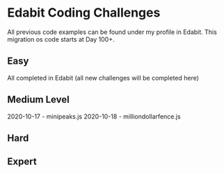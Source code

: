 # Edabit Coding Challenges

All previous code examples can be found under my profile in Edabit. This migration os code starts at Day 100+.

## Easy

All completed in Edabit (all new challenges will be completed here)

## Medium Level

2020-10-17 - minipeaks.js
2020-10-18 - milliondollarfence.js

## Hard

## Expert
